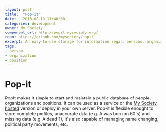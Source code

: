 ```yaml
---
layout: post
title:  "Pop-it"
date:   2013-08-19 11:40:00
categories: development
owner: My Society
component_url: http://popit.mysociety.org/
repo: https://github.com/mysociety/popit
excerpt: An easy-to-use storage for information regard persons, organizations and positions.
tags:
- person
- organization
- position
---
```


# Pop-it


PopIt makes it simple to start and maintain a public database of people, organizations and positions.
It can be used as a service on the [My Society hosted][popitweb] version or deploy in your own server.
Pop-it is flexible enought to store complete profiles, unaccurate data (e.g. A was born on 60's) and missing data (e.g. A dead ?), it's also capable of managing name changing, political party movements, etc.

[popitweb]: http://popit.mysociety.org/
